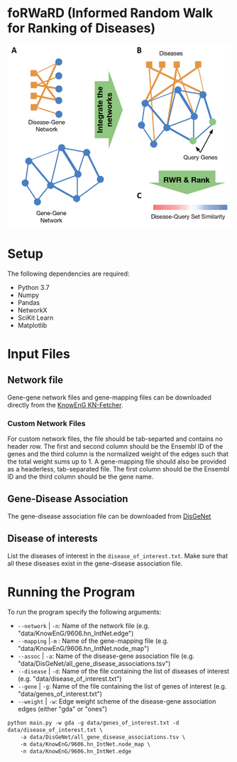 # foRWaRD (Informed Random Walk for Ranking of Diseases)

![Pipeline](https://github.com/ddhostallero/foRWaRD/blob/master/foRWaRD_pipe.png)

# Setup
The following dependencies are required:
 - Python 3.7
 - Numpy
 - Pandas
 - NetworkX
 - SciKit Learn
 - Matplotlib
 
# Input Files
## Network file
Gene-gene network files and gene-mapping files can be downloaded directly from the [KnowEnG KN-Fetcher](https://github.com/KnowEnG/KN_Fetcher/blob/master/Contents.md). 

### Custom Network Files
For custom network files, the file should be tab-separted and contains no header row. The first and second column should be the Ensembl ID of the genes and the third column is the normalized weight of the edges such that the total weight sums up to 1. A gene-mapping file should also be provided as a headerless, tab-separated file. The first column should be the Ensembl ID and the third column should be the gene name.

##  Gene-Disease Association
The gene-disease association file can be downloaded from [DisGeNet](https://www.disgenet.org/)

## Disease of interests
List the diseases of interest in the `disease_of_interest.txt`. Make sure that all these diseases exist in the gene-disease association file.

# Running the Program
To run the program specify the following arguments:
 - `--network` | `-n`: Name of the network file (e.g. "data/KnowEnG/9606.hn_IntNet.edge")
 - `--mapping` |`-m` : Name of the gene-mapping file (e.g. "data/KnowEnG/9606.hn_IntNet.node_map")
 - `--assoc` | `-a`: Name of the disease-gene association file (e.g. "data/DisGeNet/all_gene_disease_associations.tsv")
 - `--disease` | `-d`: Name of the file containing the list of diseases of interest (e.g. "data/disease_of_interest.txt")
 - `--gene` | `-g`: Name of the file containing the list of genes of interest (e.g. "data/genes_of_interest.txt")
 - `--weight` | `-w`: Edge weight scheme of the disease-gene association edges (either "gda" or "ones")

```
python main.py -w gda -g data/genes_of_interest.txt -d data/disease_of_interest.txt \
	-a data/DisGeNet/all_gene_disease_associations.tsv \
	-m data/KnowEnG/9606.hn_IntNet.node_map \
	-n data/KnowEnG/9606.hn_IntNet.edge 
```
